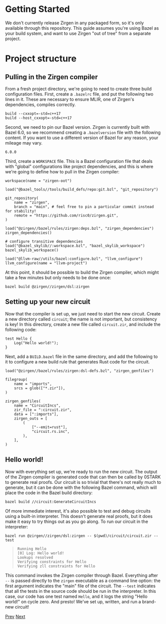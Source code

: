 # Getting Started

We don't currently release Zirgen in any packaged form, so it's only available
through this repository. This guide assumes you're using Bazel as your build
system, and want to use Zirgen "out of tree" from a separate project.


# Project structure

## Pulling in the Zirgen compiler

From a fresh project directory, we're going to need to create three build
configuration files. First, create a `.bazelrc` file, and put the following two
lines in it. These are necessary to ensure MLIR, one of Zirgen's dependencies,
compiles correctly.
```
build --cxxopt=-std=c++17
build --host_cxxopt=-std=c++17
```

Second, we need to pin our Bazel version. Zirgen is currently built with Bazel
6.0, so we recommend creating a `.bazelversion` file with the following content.
If you want to use a different version of Bazel for any reason, your mileage may
vary.
```
6.0.0
```

Third, create a `WORKSPACE` file. This is a Bazel configuration file that deals
with "global" configurations like project dependencies, and this is where we're
going to define how to pull in the Zirgen compiler:
```
workspace(name = "zirgen-oot")

load("@bazel_tools//tools/build_defs/repo:git.bzl", "git_repository")

git_repository(
    name = "zirgen",
    branch = "main", # feel free to pin a particular commit instead for stability!
    remote = "https://github.com/risc0/zirgen.git",
)

load("@zirgen//bazel/rules/zirgen:deps.bzl", "zirgen_dependencies")
zirgen_dependencies()

# configure transitive dependencies
load("@bazel_skylib//:workspace.bzl", "bazel_skylib_workspace")
bazel_skylib_workspace()

load("@llvm-raw//utils/bazel:configure.bzl", "llvm_configure")
llvm_configure(name = "llvm-project")
```

At this point, it should be possible to build the Zirgen compiler, which might
take a few minutes but only needs to be done once:
```
bazel build @zirgen//zirgen/dsl:zirgen
```

## Setting up your new circuit

Now that the compiler is set up, we just need to start the new circuit. Create a
new directory called `circuit`; the name is not important, but consistency is
key! In this directory, create a new file called `circuit.zir`, and include the
following code:
```
test Hello {
    Log("Hello world!");
}
```

Next, add a `BUILD.bazel` file in the same directory, and add the following to
it to configure a new build rule that generates Rust code for the circuit.
```
load("@zirgen//bazel/rules/zirgen:dsl-defs.bzl", "zirgen_genfiles")

filegroup(
    name = "imports",
    srcs = glob(["*.zir"]),
)

zirgen_genfiles(
    name = "CircuitIncs",
    zir_file = ":circuit.zir",
    data = [":imports"],
    zirgen_outs = [
        (
            ["--emit=rust"],
            "circuit.rs.inc",
        ),
    ],
)
```

## Hello world!

Now with everything set up, we're ready to run the new circuit. The output of
the Zirgen compiler is generated code that can then be called by 0STARK to
generate real proofs. Our circuit is so trivial that there's not really much to
generate, but it can be done with the following Bazel command, which will place
the code in the Bazel build directory:
```
bazel build //circuit:GenerateCircuitIncs
```

Of more immediate interest, it's also possible to test and debug circuits using
a built-in interpreter. This doesn't generate real proofs, but it does make it
easy to try things out as you go along. To run our circuit in the interpreter:
```
bazel run @zirgen//zirgen/dsl:zirgen -- $(pwd)/circuit/circuit.zir --test
```
> ```
> Running Hello
> [0] Log: Hello world!
> Lookups resolved
> Verifying constraints for Hello
> Verifying zll constraints for Hello
> ```

This command invokes the Zirgen compiler through Bazel. Everything after `--` is
passed directly to the `zirgen` executable as a command line option: the first
argument indicates the "main" file of the circuit. The `--test` indicates that
all the tests in the source code should be run in the interpreter. In this case,
our code has one test named `Hello`, and it logs the string "Hello world!" on
cycle zero. And presto! We've set up, written, and run a brand-new circuit!

[Prev](README.md)
[Next](02_Conceptual_Overview.md)
